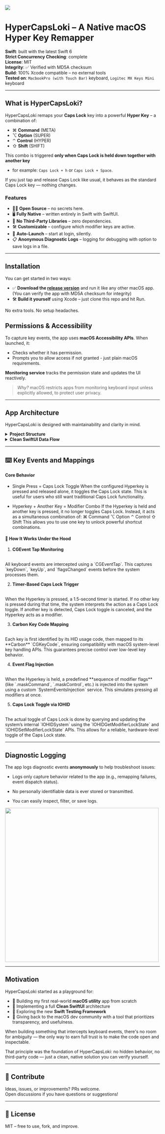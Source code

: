 <img src=".github/screen.png"/>

# HyperCapsLoki – A Native macOS Hyper Key Remapper

**Swift**: built with the latest Swift 6  
**Strict Concurrency Checking**: complete  
**License**: MIT  
**Integrity**: ✅ Verified with MD5A checksum  
**Build**: 100% Xcode compatible – no external tools  
**Tested on**: `MacbookPro (with Touch Bar)` keyboard, `Logitec MX Keys Mini` keyboard

---


## What is HyperCapsLoki?

HyperCapsLoki remaps your **Caps Lock** key into a powerful **Hyper Key** – a combination of:

- ⌘ **Command** (META)  
- ⌥ **Option**  (SUPER)  
- ⌃ **Control** (HYPER)  
- ⇧ **Shift**   (SHIFT)

This combo is triggered **only when Caps Lock is held down together with another key** 

- for example: `Caps Lock + h` or `Caps Lock + Space`.

If you just tap and release Caps Lock like usual, it behaves as the standard Caps Lock key — nothing changes.  


### Features

- 🧑‍💻 **Open Source** – no secrets here.
- 🖥️ **Fully Native** – written entirely in Swift with SwiftUI.
- 🧼 **No Third-Party Libraries** – zero dependencies.
- 🛠️ **Customizable** – configure which modifier keys are active.
- 🏃 **Auto-Launch** – start at login, silently.
- 📋 **Anonymous Diagnostic Logs** – logging for debugging with option to save logs in a file.

---

## Installation

You can get started in two ways:

- ✅ **Download the [release version]()** and run it like any other macOS app.
(You can verify the app with MD5A checksum for integrity)
- 🛠️ **Build it yourself** using Xcode – just clone this repo and hit Run.

No extra tools. No setup headaches.

## Permissions & Accessibility

To capture key events, the app uses **macOS Accessibility APIs**. When launched, it:

- Checks whether it has permission.
- Prompts you to allow access if not granted - just plain macOS requirements.

**Monitoring service** tracks the permission state and updates the UI reactively.

> _Why?_ macOS restricts apps from monitoring keyboard input unless explicitly allowed, to protect user privacy.

---

## App Architecture

HyperCapsLoki is designed with maintainability and clarity in mind.
 
<details>
    <summary><b>Project Structure</b></summary>

<img src=".github/project-structure.png" width="800"/>

The project follows a clean separation between App, UI, business logic, and logging layers.
It consists of four separate Swift Package Manager (SPM) modules.

This modular approach was chosen to solve an issue where running unit tests would trigger the full app launch,
even when the tests didn’t interact with the app's @main entry point. Splitting the logic into distinct modules allowed
isolated testing without invoking the entire app lifecycle.
</details>

<details>
    <summary><b>Clean SwiftUI Data Flow</b></summary>

<img src=".github/app-data-flow.png" width="800"/>

- `AppState` is the central environment object that contains the app’s global state and dependencies.
It is instantiated in the `App` entry point and passed down to both the `AppDelegate` and SwiftUI `Views`.

- **Views** interact with `ViewModels`, which in turn trigger domain-level `UseCases`.
Each **UseCase** encapsulates a specific action and its required dependencies.

- For persistence, `UseCases` rely on a `StorageRepository` abstraction, with a concrete implementation using `UserDefaults`.

- `Views` subscribe to state changes in `AppState` and automatically update when actions (from `UseCases`) modify the state.
</details>


---

## ⌨️ Key Events and Mappings

#### Core Behavior

- Single Press = Caps Lock Toggle
When the configured Hyperkey is pressed and released alone, it toggles the Caps Lock state. 
This is useful for users who still want traditional Caps Lock functionality.

- Hyperkey + Another Key = Modifier Combo
If the Hyperkey is held and another key is pressed, it no longer toggles Caps Lock. 
Instead, it acts as a simultaneous combination of:
⌘ Command
⌥ Option
⌃ Control
⇧ Shift
This allows you to use one key to unlock powerful shortcut combinations.

#### 🧬 How It Works Under the Hood

1. **CGEvent Tap Monitoring** 
<br>
All keyboard events are intercepted using a `CGEventTap`. This captures `keyDown`, `keyUp`, and `flagsChanged` 
events before the system processes them.

2. **Timer-Based Caps Lock Trigger**
<br>
When the Hyperkey is pressed, a 1.5-second timer is started. If no other key is pressed during that time, the system
interprets the action as a Caps Lock toggle. If another key is detected, Caps Lock toggle is canceled, and the 
Hyperkey acts as a modifier.

3. **Carbon Key Code Mapping** 
<br>
Each key is first identified by its HID usage code, then mapped to its **Carbon** `CGKeyCode`, ensuring compatibility 
with macOS system-level key handling APIs. This guarantees precise control over low-level key behavior.

4. **Event Flag Injection**
<br>
When the Hyperkey is held, a predefined **sequence of modifier flags** (like `.maskCommand`, `.maskControl`, etc.)
is injected into the system using a custom `SystemEventsInjection` service. This simulates pressing all modifiers at once.

5. **Caps Lock Toggle via IOHID**
<br>
The actual toggle of Caps Lock is done by querying and updating the system’s internal `IOHIDSystem` using
the `IOHIDGetModifierLockState` and `IOHIDSetModifierLockState` APIs. This allows for a reliable, 
hardware-level toggle of the Caps Lock state.

---

## Diagnostic Logging

The app logs diagnostic events **anonymously** to help troubleshoot issues:

- Logs only capture behavior related to the app (e.g., remapping failures, event dispatch status).
- No personally identifiable data is ever stored or transmitted.


- You can easily inspect, filter, or save logs.
<img src=".github/app-logs.png" width="500"/>

---

## Motivation

HyperCapsLoki started as a playground for:

- 🍏 Building my first real-world **macOS utility** app from scratch
- 🧱 Implementing a full **Clean SwiftUI** architecture
- 🧪 Exploring the new **Swift Testing Framework**
- 💬  Giving back to the macOS dev community with a tool that prioritizes transparency, and usefulness.

When building something that intercepts keyboard events, there's no room for ambiguity — the only way to earn full trust is to make the code open and inspectable.

That principle was the foundation of HyperCapsLoki: no hidden behavior, no third-party code — just a clean, native solution you can verify yourself.

---

## 🤝 Contribute

Ideas, issues, or improvements? PRs welcome.  
Open discussions if you have questions or suggestions!

---

## 📄 License

MIT – free to use, fork, and improve.
